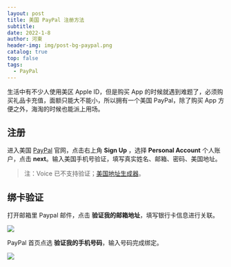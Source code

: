 ```yaml
---
layout: post
title: 美国 PayPal 注册方法
subtitle: 
date: 2022-1-8
author: 河東
header-img: img/post-bg-paypal.png
catalog: true
top: false
tags:
  - PayPal
---
```


生活中有不少人使用美区 Apple ID，但是购买 App 的时候就遇到难题了，必须购买礼品卡充值，面额只能大不能小，所以拥有一个美国 PayPal，除了购买 App 方便之外，海淘的时候也能派上用场。

## 注册

进入美国 [PayPal](https://www.paypal.com/us/home) 官网，点击右上角 **Sign Up** ，选择 **Personal Account** 个人账户，点击 **next**。输入美国手机号验证，填写真实姓名、邮箱、密码、美国地址。

> 注：Voice 已不支持验证；[美国地址生成器](https://www.meiguodizhi.com/)。

## 绑卡验证

打开邮箱里 Paypal 邮件，点击 **验证我的邮箱地址**，填写银行卡信息进行关联。

![](https://tvax2.sinaimg.cn/large/008eZBHKly1gow2echem3j30zy0mhaal.jpg)

PayPal 首页点选 **验证我的手机号码**，输入号码完成绑定。

![](https://tvax1.sinaimg.cn/large/008eZBHKly1gow2eqlz3dj30zy0hnwfp.jpg)

